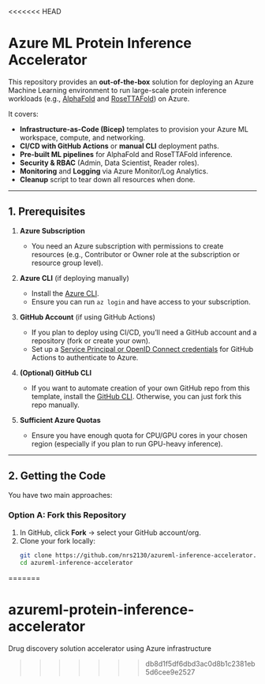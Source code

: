 <<<<<<< HEAD
# Azure ML Protein Inference Accelerator

This repository provides an **out-of-the-box** solution for deploying an Azure Machine Learning environment to run large-scale protein inference workloads (e.g., [AlphaFold](https://github.com/deepmind/alphafold) and [RoseTTAFold](https://github.com/RosettaCommons/RoseTTAFold)) on Azure.

It covers:
- **Infrastructure-as-Code (Bicep)** templates to provision your Azure ML workspace, compute, and networking.
- **CI/CD with GitHub Actions** or **manual CLI** deployment paths.
- **Pre-built ML pipelines** for AlphaFold and RoseTTAFold inference.
- **Security & RBAC** (Admin, Data Scientist, Reader roles).
- **Monitoring** and **Logging** via Azure Monitor/Log Analytics.
- **Cleanup** script to tear down all resources when done.

---

## 1. Prerequisites

1. **Azure Subscription**  
   - You need an Azure subscription with permissions to create resources (e.g., Contributor or Owner role at the subscription or resource group level).

2. **Azure CLI** (if deploying manually)  
   - Install the [Azure CLI](https://learn.microsoft.com/cli/azure/install-azure-cli).  
   - Ensure you can run `az login` and have access to your subscription.

3. **GitHub Account** (if using GitHub Actions)  
   - If you plan to deploy using CI/CD, you’ll need a GitHub account and a repository (fork or create your own).  
   - Set up a [Service Principal or OpenID Connect credentials](https://github.com/azure/login#configure-a-service-principal-with-a-secret) for GitHub Actions to authenticate to Azure.

4. **(Optional) GitHub CLI**  
   - If you want to automate creation of your own GitHub repo from this template, install the [GitHub CLI](https://cli.github.com/). Otherwise, you can just fork this repo manually.

5. **Sufficient Azure Quotas**  
   - Ensure you have enough quota for CPU/GPU cores in your chosen region (especially if you plan to run GPU-heavy inference).

---

## 2. Getting the Code

You have two main approaches:

### Option A: Fork this Repository
1. In GitHub, click **Fork** → select your GitHub account/org.
2. Clone your fork locally:
   ```bash
   git clone https://github.com/nrs2130/azureml-inference-accelerator.git
   cd azureml-inference-accelerator
=======
# azureml-protein-inference-accelerator
Drug discovery solution accelerator using Azure infrastructure
>>>>>>> db8d1f5df6dbd3ac0d8b1c2381eb5d6cee9e2527
